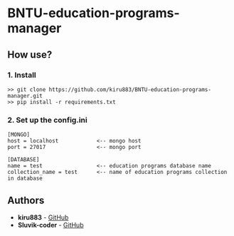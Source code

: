 # BNTU-education-programs-manager
## How use?
### 1. Install
```
>> git clone https://github.com/kiru883/BNTU-education-programs-manager.git
>> pip install -r requirements.txt
```
### 2. Set up the config.ini
```
[MONGO]
host = localhost            <-- mongo host
port = 27017                <-- mongo port

[DATABASE]
name = test                 <-- education programs database name
collection_name = test      <-- name of education programs collection in database
```
## Authors
* **kiru883**  - [GitHub](https://github.com/kiru883)
* **Sluvik-coder**  - [GitHub](https://github.com/Sluvik-coder) 
